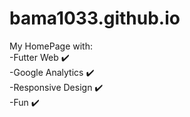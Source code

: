 # bama1033.github.io
My HomePage with:   
-Futter Web :heavy_check_mark:  
-Google Analytics :heavy_check_mark:  
-Responsive Design :heavy_check_mark:  
-Fun :heavy_check_mark:  
